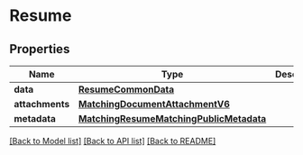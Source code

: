 # Resume


## Properties
Name | Type | Description | Notes
------------ | ------------- | ------------- | -------------
**data** | [**ResumeCommonData**](ResumeCommonData.md) |  | 
**attachments** | [**MatchingDocumentAttachmentV6**](MatchingDocumentAttachmentV6.md) |  | 
**metadata** | [**MatchingResumeMatchingPublicMetadata**](MatchingResumeMatchingPublicMetadata.md) |  | [optional] 

[[Back to Model list]](../README.md#documentation-for-models) [[Back to API list]](../README.md#documentation-for-api-endpoints) [[Back to README]](../README.md)


